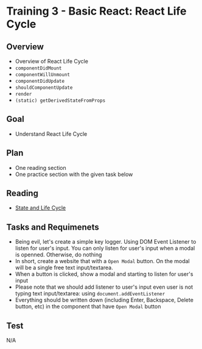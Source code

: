 # Training 3 - Basic React: React Life Cycle

## Overview

- Overview of React Life Cycle
- `componentDidMount`
- `componentWillUnmount`
- `componentDidUpdate`
- `shouldComponentUpdate`
- `render`
- `(static) getDerivedStateFromProps`

## Goal

- Understand React Life Cycle

## Plan

- One reading section
- One practice section with the given task below

## Reading

- [State and Life Cycle](https://reactjs.org/docs/state-and-lifecycle.html)

## Tasks and Requimenets

- Being evil, let's create a simple key logger. Using DOM Event Listener to listen for user's input. You can only listen for user's input when a modal is openned. Otherwise, do nothing
- In short, create a website that with a `Open Modal` button. On the modal will be a single free text input/textarea.
- When a button is clicked, show a modal and starting to listen for user's input
- Please note that we should add listener to user's input even user is not typing text input/textarea: using `document.addEventListener`
- Everything should be written down (including Enter, Backspace, Delete button, etc) in the component that have `Open Modal` button

## Test

N/A

